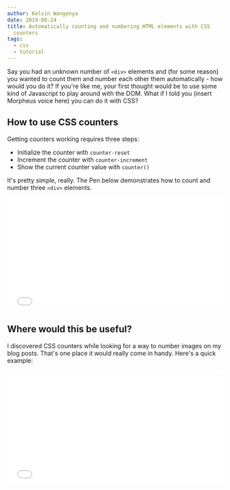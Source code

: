 ```yaml
---
author: Kelvin Wangonya
date: 2019-08-24
title: Automatically counting and numbering HTML elements with CSS
  counters
tags:
  - css
  - tutorial
---
```


Say you had an unknown number of `<div>` elements and (for
some reason) you wanted to count them and number each other them
automatically - how would you do it? If you're like me, your first
thought would be to use some kind of Javascript to play around with the
DOM. What if I told you (insert Morpheus voice here) you can do it with
CSS?

## How to use CSS counters

Getting counters working requires three steps:

- Initialize the counter with `counter-reset`
- Increment the counter with `counter-increment`
- Show the current counter value with `counter()`

It's pretty simple, really. The Pen below demonstrates how to count and
number three `<div>` elements.

<iframe height="265" style="width: 100%;" scrolling="no" title="Css counter demo" src="//codepen.io/wang0nya/embed/voRyaJ/?height=265&amp;theme-id=dark&amp;default-tab=css,result" frameborder="no" allowtransparency="true" allowfullscreen="true"></iframe>

## Where would this be useful?

I discovered CSS counters while looking for a way to number images on my
blog posts. That's one place it would really come in handy. Here's a
quick example:

<iframe height="265" style="width: 100%;" scrolling="no" title="Css counter figcaptions demo" src="//codepen.io/wang0nya/embed/LwdxZz/?height=265&amp;theme-id=dark&amp;default-tab=html,result" frameborder="no" allowtransparency="true" allowfullscreen="true"></iframe>
